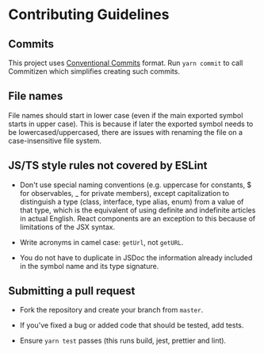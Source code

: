 # Contributing Guidelines

## Commits

This project uses [Conventional Commits](https://www.conventionalcommits.org/en/v1.0.0/) format. Run `yarn commit` to call Commitizen which simplifies creating such commits.

## File names

File names should start in lower case (even if the main exported symbol starts in upper case). This is because if later the exported symbol needs to be lowercased/uppercased, there are issues with renaming the file on a case-insensitive file system.

## JS/TS style rules not covered by ESLint

- Don't use special naming conventions (e.g. uppercase for constants, \$ for observables, \_ for private members), except capitalization to distinguish a type (class, interface, type alias, enum) from a value of that type, which is the equivalent of using definite and indefinite articles in actual English. React components are an exception to this because of limitations of the JSX syntax.

- Write acronyms in camel case: `getUrl`, not `getURL`.

- You do not have to duplicate in JSDoc the information already included in the symbol name and its type signature.

## Submitting a pull request

- Fork the repository and create your branch from `master`.

- If you've fixed a bug or added code that should be tested, add tests.

- Ensure `yarn test` passes (this runs build, jest, prettier and lint).
